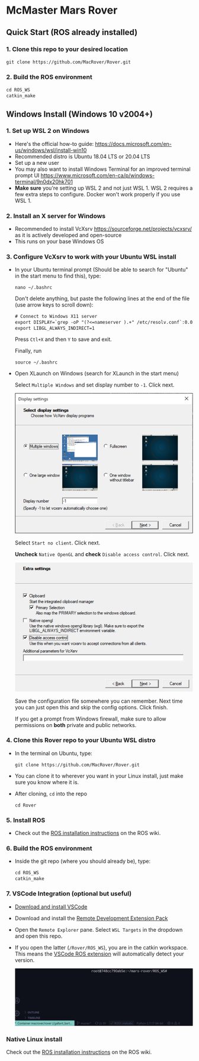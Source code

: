 # McMaster Mars Rover

## Quick Start (ROS already installed)

### 1. Clone this repo to your desired location

```
git clone https://github.com/MacRover/Rover.git
```

### 2. Build the ROS environment

```
cd ROS_WS
catkin_make
```

## Windows Install (Windows 10 v2004+)

### 1. Set up WSL 2 on Windows

- Here's the official how-to guide: https://docs.microsoft.com/en-us/windows/wsl/install-win10
- Recommended distro is Ubuntu 18.04 LTS or 20.04 LTS
- Set up a new user
- You may also want to install Windows Terminal for an improved terminal prompt UI https://www.microsoft.com/en-ca/p/windows-terminal/9n0dx20hk701
- **Make sure** you're setting up WSL 2 and not just WSL 1. WSL 2 requires a few extra steps to configure. Docker won't work properly if you use WSL 1.

### 2. Install an X server for Windows

- Recommended to install VcXsrv https://sourceforge.net/projects/vcxsrv/ as it is actively developed and open-source
- This runs on your base Windows OS

### 3. Configure VcXsrv to work with your Ubuntu WSL install

- In your Ubuntu terminal prompt (Should be able to search for "Ubuntu" in the start menu to find this), type:

  ```
  nano ~/.bashrc
  ```

  Don't delete anything, but paste the following lines at the end of the file (use arrow keys to scroll down):

  ```
  # Connect to Windows X11 server
  export DISPLAY=`grep -oP "(?<=nameserver ).+" /etc/resolv.conf`:0.0
  export LIBGL_ALWAYS_INDIRECT=1
  ```

  Press `Ctl+X` and then `Y` to save and exit.

  Finally, run

  ```
  source ~/.bashrc
  ```

- Open XLaunch on Windows (search for XLaunch in the start menu)

  Select `Multiple Windows` and set display number to `-1`. Click next.

  ![xlaunch 1st prompt](https://raw.githubusercontent.com/MacRover/Rover/master/assets/images/xlaunch_prompt_1.png)

  Select `Start no client`. Click next.

  **Uncheck** `Native OpenGL` and **check** `Disable access control`. Click next.

  ![xlaunch prompt 2](https://raw.githubusercontent.com/MacRover/Rover/master/assets/images/xlaunch_prompt_2.png)

  Save the configuration file somewhere you can remember. Next time you can just open this and skip the config options. Click finish.

  If you get a prompt from Windows firewall, make sure to allow permissions on **both** private and public networks.

### 4. Clone this Rover repo to your Ubuntu WSL distro

- In the terminal on Ubuntu, type:
  ```
  git clone https://github.com/MacRover/Rover.git
  ```
- You can clone it to wherever you want in your Linux install, just make sure you know where it is.
- After cloning, `cd` into the repo

  ```
  cd Rover
  ```

### 5. Install ROS

- Check out the [ROS installation instructions](http://wiki.ros.org/melodic/Installation/Ubuntu) on the ROS wiki.

### 6. Build the ROS environment

- Inside the git repo (where you should already be), type:

  ```
  cd ROS_WS
  catkin_make
  ```

### 7. VSCode Integration (optional but useful)

- [Download and install VSCode](https://code.visualstudio.com/download)
- Download and install the [Remote Development Extension Pack](https://marketplace.visualstudio.com/items?itemName=ms-vscode-remote.vscode-remote-extensionpack)
- Open the `Remote Explorer` pane. Select `WSL Targets` in the dropdown and open this repo.

- If you open the latter (`/Rover/ROS_WS`), you are in the catkin workspace. This means the [VSCode ROS extension](https://marketplace.visualstudio.com/items?itemName=ms-iot.vscode-ros) will automatically detect your version.

  ![ros on vscode](https://raw.githubusercontent.com/MacRover/Rover/master/assets/images/vscode_ros_extension.png)

### Native Linux install

Check out the [ROS installation instructions](http://wiki.ros.org/melodic/Installation/Ubuntu) on the ROS wiki.
